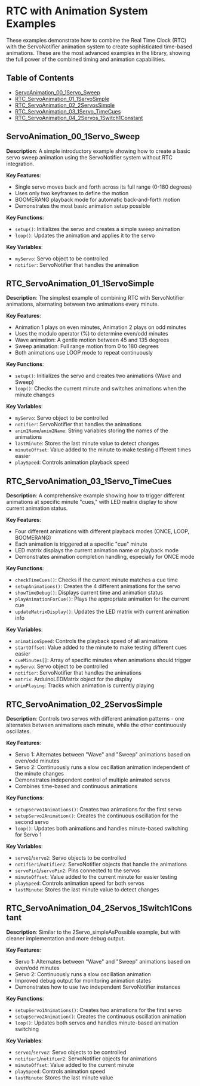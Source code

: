 # RTC with Animation System Examples

These examples demonstrate how to combine the Real Time Clock (RTC) with the ServoNotifier animation system to create sophisticated time-based animations. These are the most advanced examples in the library, showing the full power of the combined timing and animation capabilities.

## Table of Contents
- [ServoAnimation_00_1Servo_Sweep](#servoanimation_00_1servo_sweep)
- [RTC_ServoAnimation_01_1ServoSimple](#rtc_servoanimation_01_1servosimple)
- [RTC_ServoAnimation_02_2ServosSimple](#rtc_servoanimation_02_2servossimple)
- [RTC_ServoAnimation_03_1Servo_TimeCues](#rtc_servoanimation_03_1servo_timecues)
- [RTC_ServoAnimation_04_2Servos_1Switch1Constant](#rtc_servoanimation_04_2servos_1switch1constant)

## ServoAnimation_00_1Servo_Sweep

**Description**: A simple introductory example showing how to create a basic servo sweep animation using the ServoNotifier system without RTC integration.

**Key Features**:
- Single servo moves back and forth across its full range (0-180 degrees)
- Uses only two keyframes to define the motion
- BOOMERANG playback mode for automatic back-and-forth motion
- Demonstrates the most basic animation setup possible

**Key Functions**:
- `setup()`: Initializes the servo and creates a simple sweep animation
- `loop()`: Updates the animation and applies it to the servo

**Key Variables**:
- `myServo`: Servo object to be controlled
- `notifier`: ServoNotifier that handles the animation

## RTC_ServoAnimation_01_1ServoSimple

**Description**: The simplest example of combining RTC with ServoNotifier animations, alternating between two animations every minute.

**Key Features**:
- Animation 1 plays on even minutes, Animation 2 plays on odd minutes
- Uses the modulo operator (%) to determine even/odd minutes
- Wave animation: A gentle motion between 45 and 135 degrees
- Sweep animation: Full range motion from 0 to 180 degrees
- Both animations use LOOP mode to repeat continuously

**Key Functions**:
- `setup()`: Initializes the servo and creates two animations (Wave and Sweep)
- `loop()`: Checks the current minute and switches animations when the minute changes

**Key Variables**:
- `myServo`: Servo object to be controlled
- `notifier`: ServoNotifier that handles the animations
- `anim1Name`/`anim2Name`: String variables storing the names of the animations
- `lastMinute`: Stores the last minute value to detect changes
- `minuteOffset`: Value added to the minute to make testing different times easier
- `playSpeed`: Controls animation playback speed

## RTC_ServoAnimation_03_1Servo_TimeCues

**Description**: A comprehensive example showing how to trigger different animations at specific minute "cues," with LED matrix display to show current animation status.

**Key Features**:
- Four different animations with different playback modes (ONCE, LOOP, BOOMERANG)
- Each animation is triggered at a specific "cue" minute
- LED matrix displays the current animation name or playback mode
- Demonstrates animation completion handling, especially for ONCE mode

**Key Functions**:
- `checkTimeCues()`: Checks if the current minute matches a cue time
- `setupAnimations()`: Creates the 4 different animations for the servo
- `showTimeDebug()`: Displays current time and animation status
- `playAnimationForCue()`: Plays the appropriate animation for the current cue
- `updateMatrixDisplay()`: Updates the LED matrix with current animation info

**Key Variables**:
- `animationSpeed`: Controls the playback speed of all animations
- `startOffset`: Value added to the minute to make testing different cues easier
- `cueMinutes[]`: Array of specific minutes when animations should trigger
- `myServo`: Servo object to be controlled
- `notifier`: ServoNotifier that handles the animations
- `matrix`: ArduinoLEDMatrix object for the display
- `animPlaying`: Tracks which animation is currently playing

## RTC_ServoAnimation_02_2ServosSimple

**Description**: Controls two servos with different animation patterns - one alternates between animations each minute, while the other continuously oscillates.

**Key Features**:
- Servo 1: Alternates between "Wave" and "Sweep" animations based on even/odd minutes
- Servo 2: Continuously runs a slow oscillation animation independent of the minute changes
- Demonstrates independent control of multiple animated servos
- Combines time-based and continuous animations

**Key Functions**:
- `setupServo1Animations()`: Creates two animations for the first servo
- `setupServo2Animation()`: Creates the continuous oscillation for the second servo
- `loop()`: Updates both animations and handles minute-based switching for Servo 1

**Key Variables**:
- `servo1`/`servo2`: Servo objects to be controlled
- `notifier1`/`notifier2`: ServoNotifier objects that handle the animations
- `servoPin1`/`servoPin2`: Pins connected to the servos
- `minuteOffset`: Value added to the current minute for easier testing
- `playSpeed`: Controls animation speed for both servos
- `lastMinute`: Stores the last minute value to detect changes

## RTC_ServoAnimation_04_2Servos_1Switch1Constant

**Description**: Similar to the 2Servo_simpleAsPossible example, but with cleaner implementation and more debug output.

**Key Features**:
- Servo 1: Alternates between "Wave" and "Sweep" animations based on even/odd minutes
- Servo 2: Continuously runs a slow oscillation animation
- Improved debug output for monitoring animation states
- Demonstrates how to use two independent ServoNotifier instances

**Key Functions**:
- `setupServo1Animations()`: Creates two animations for the first servo
- `setupServo2Animation()`: Creates the continuous oscillation animation
- `loop()`: Updates both servos and handles minute-based animation switching

**Key Variables**:
- `servo1`/`servo2`: Servo objects to be controlled
- `notifier1`/`notifier2`: ServoNotifier objects for animations
- `minuteOffset`: Value added to the current minute
- `playSpeed`: Controls animation speed
- `lastMinute`: Stores the last minute value